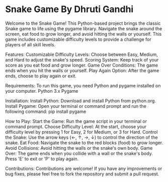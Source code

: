 # Snake Game By Dhruti Gandhi
Welcome to the Snake Game! This Python-based project brings the classic Snake game to life using the pygame library. Navigate the snake around the screen, eat food to grow longer, and avoid hitting the walls or yourself. This game includes customizable difficulty levels to provide a challenge for players of all skill levels.

Features:
Customizable Difficulty Levels: Choose between Easy, Medium, and Hard to adjust the snake's speed.
Scoring System: Keep track of your score as you eat food and grow longer.
Game Over Conditions: The game ends when you hit the walls or yourself.
Play Again Option: After the game ends, choose to play again or exit.


Requirements:
To run this game, you need Python and pygame installed on your computer.
Python 3.x
Pygame

Installation:
Install Python: Download and install Python from python.org.
Install Pygame: Open your terminal or command prompt and run the following command: pip install pygame

How to Play:
Start the Game: Run the game script in your terminal or command prompt.
Choose Difficulty Level: At the start, choose your difficulty level by pressing 1 for Easy, 2 for Medium, or 3 for Hard.
Control the Snake: Use the arrow keys (←, ↑, →, ↓) to control the direction of the snake.
Eat Food: Navigate the snake to the red blocks (food) to grow longer.
Avoid Collisions: Avoid hitting the walls or the snake's own body.
Game Over: The game ends when you collide with a wall or the snake's body. Press 'E' to exit or 'P' to play again.

Contributions:
Contributions are welcome! If you have any improvements or bug fixes, please feel free to fork the repository and submit a pull request.
